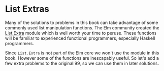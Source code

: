 # List Extras

Many of the solutions to problems in this book can take advantage of some commonly used list manipulation functions. The Elm community created the [List.Extra](https://github.com/elm-community/list-extra) module which is well worth your time to peruse. These functions will be familiar to experienced functional programmers, especially Haskell programmers.

Since `List.Extra` is not part of the Elm core we won't use the module in this book. However some of the functions are inescapably useful. So let's add a few extra problems to the original 99, so we can use them in later solutions.

